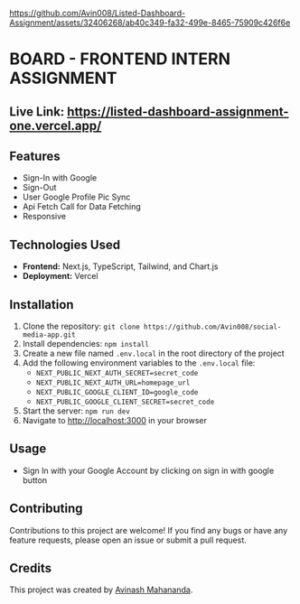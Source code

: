 

https://github.com/Avin008/Listed-Dashboard-Assignment/assets/32406268/ab40c349-fa32-499e-8465-75909c426f6e

<body>
  <h1>BOARD - FRONTEND INTERN ASSIGNMENT</h1>

  <h2>Live Link: <a href="https://listed-dashboard-assignment-one.vercel.app">https://listed-dashboard-assignment-one.vercel.app/</a></h2>

  <h2>Features</h2>
  <ul>
    <li>Sign-In with Google</li>
    <li>Sign-Out</li>
    <li>User Google Profile Pic Sync</li>
    <li>Api Fetch Call for Data Fetching</li>
    <li>Responsive</li>
  </ul>
  
  <h2>Technologies Used</h2>
  <ul>
    <li><strong>Frontend:</strong> Next.js, TypeScript, Tailwind, and Chart.js</li>
    <li><strong>Deployment:</strong> Vercel</li>
  </ul>

  <h2>Installation</h2>
  <ol>
    <li>Clone the repository: <code>git clone https://github.com/Avin008/social-media-app.git</code></li>
    <li>Install dependencies: <code>npm install</code></li>
    <li>Create a new file named <code>.env.local</code> in the root directory of the project</li>
    <li>Add the following environment variables to the <code>.env.local</code> file:
      <ul>
        <li><code>NEXT_PUBLIC_NEXT_AUTH_SECRET=secret_code</code></li>
        <li><code>NEXT_PUBLIC_NEXT_AUTH_URL=homepage_url</code></li>
        <li><code>NEXT_PUBLIC_GOOGLE_CLIENT_ID=google_code</code></li>
        <li><code>NEXT_PUBLIC_GOOGLE_CLIENT_SECRET=secret_code</code></li>
      </ul>
    </li>
    <li>Start the server: <code>npm run dev</code></li>
    <li>Navigate to <a href="http://localhost:3000">http://localhost:3000</a> in your browser</li>
  </ol>

  <h2>Usage</h2>
  <ul>
    <li>Sign In with your Google Account by clicking on sign in with google button</li>
  </ul>

  <h2>Contributing</h2>
  <p>Contributions to this project are welcome! If you find any bugs or have any feature requests, please open an issue or submit a pull request.</p>

  <h2>Credits</h2>
  <p>This project was created by <a href="https://github.com/Avin008">Avinash Mahananda</a>.</p>
